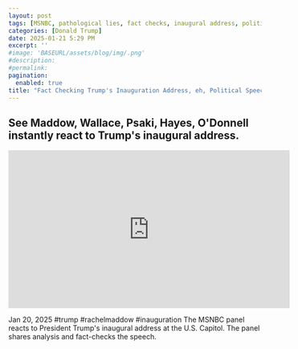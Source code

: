 ```yaml
---
layout: post
tags: [MSNBC, pathological lies, fact checks, inaugural address, political speech, politics]
categories: [Donald Trump]
date: 2025-01-21 5:29 PM
excerpt: ''
#image: 'BASEURL/assets/blog/img/.png'
#description:
#permalink:
pagination: 
  enabled: true
title: "Fact Checking Trump's Inauguration Address, eh, Political Speech"
---
```



## See Maddow, Wallace, Psaki, Hayes, O'Donnell instantly react to Trump's inaugural address.

<iframe width="560" height="315" src="https://www.youtube.com/embed/Y3n-lMJw6vk?si=_0weUjvmfZxfPtfs" title="YouTube video player" frameborder="0" allow="accelerometer; autoplay; clipboard-write; encrypted-media; gyroscope; picture-in-picture; web-share" referrerpolicy="strict-origin-when-cross-origin" allowfullscreen></iframe>

Jan 20, 2025  #trump #rachelmaddow #inauguration
The MSNBC panel reacts to President Trump's inaugural address at the U.S. Capitol. The panel shares analysis and fact-checks the speech.

